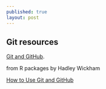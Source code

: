```yaml
---
published: true
layout: post
---
```

## Git resources

[Git and GitHub](http://r-pkgs.had.co.nz/git.html#git). 

from R packages by Hadley Wickham

[How to Use Git and GitHub](https://classroom.udacity.com/courses/ud775/lessons/2980038599/concepts/29607789240923)
